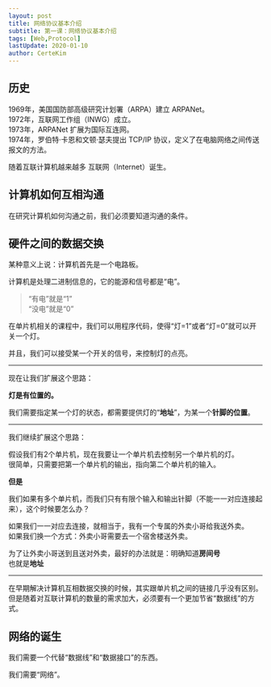 ```yaml
---
layout: post
title: 网络协议基本介绍
subtitle: 第一课：网络协议基本介绍
tags: [Web,Protocol]
lastUpdate: 2020-01-10
author: CerteKim
---
```


## 历史

1969年，美国国防部高级研究计划署（ARPA）建立 ARPANet。  
1972年，互联网工作组（INWG）成立。  
1973年，ARPANet 扩展为国际互连网。  
1974年，罗伯特·卡恩和文顿·瑟夫提出 TCP/IP 协议，定义了在电脑网络之间传送报文的方法。  

随着互联计算机越来越多 互联网（Internet）诞生。

## 计算机如何互相沟通

在研究计算机如何沟通之前，我们必须要知道沟通的条件。


## 硬件之间的数据交换

某种意义上说：计算机首先是一个电路板。

计算机是处理二进制信息的，它的能源和信号都是“电”。  
> “有电”就是“1”  
> “没电”就是“0”  

在单片机相关的课程中，我们可以用程序代码，使得“灯=1”或者“灯=0”就可以开关一个灯。

并且，我们可以接受某一个开关的信号，来控制灯的点亮。

---

现在让我们扩展这个思路：

**灯是有位置的。**

我们需要指定某一个灯的状态，都需要提供灯的“**地址**”，为某一个**针脚的位置**。  

---

我们继续扩展这个思路：

假设我们有2个单片机，现在我要让一个单片机去控制另一个单片机的灯。  
很简单，只需要把第一个单片机的输出，指向第二个单片机的输入。

**但是**

我们如果有多个单片机，而我们只有有限个输入和输出针脚（不能一一对应连接起来），这个时候要怎么办？  

如果我们一一对应去连接，就相当于，我有一个专属的外卖小哥给我送外卖。    
如果我们换一个方式：外卖小哥需要去一个宿舍楼送外卖。  

为了让外卖小哥送到且送对外卖，最好的办法就是：明确知道**房间号**  
也就是**地址**

---

在早期解决计算机互相数据交换的时候，其实跟单片机之间的链接几乎没有区别。  
但是随着对互联计算机的数量的需求加大，必须要有一个更加节省“数据线”的方式。

## 网络的诞生
我们需要一个代替“数据线”和“数据接口”的东西。

我们需要“网络”。

